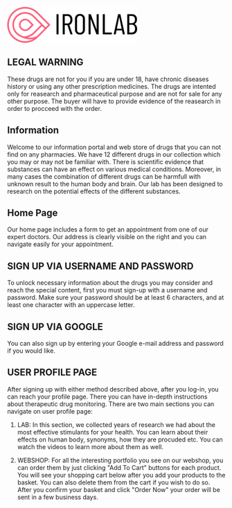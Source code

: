 ![IRONLAB](IRONLAB.png)

## LEGAL WARNING

These drugs are not for you if you are under 18, have chronic diseases history or using any other prescription medicines. The drugs are intented only for reasearch and pharmaceutical purpose and are not for sale for any other purpose. The buyer will have to provide evidence of the reasearch in order to procceed with the order. 

## Information

Welcome to our information portal and web store of drugs that you can not find on any pharmacies. 
We have 12 different drugs in our collection which you may or may not be familiar with. 
There is scientific evidence that substances can have an effect on various medical conditions. Moreover, in many cases the combination of different drugs can be harmfull with unknown result to the human body and brain. Our lab has been designed to research on the potential effects of the different substances.

## Home Page

Our home page includes a form to get an appointment from one of our expert doctors. Our address is clearly visible on the right and you can navigate easily for your appointment.

## SIGN UP VIA USERNAME AND PASSWORD

To unlock necessary information about the drugs you may consider and reach the special content, first you must sign-up with a username and password. Make sure your password should be at least 6 characters, and at least one character with an uppercase letter.

## SIGN UP VIA GOOGLE

You can also sign up by entering your Google e-mail address and password if you would like. 

## USER PROFILE PAGE
After signing up with either method described above, after you log-in, you can reach your profile page. There you can have in-depth instructions about therapeutic drug monitoring. There are two main sections you can navigate on user profile page:

1) LAB: In this section, we collected years of research we had about the most effective stimulants for your health. You can learn about their effects on human body, synonyms, how they are procuded etc. You can watch the videos to learn more about them as well.

2) WEBSHOP: For all the interesting portfolio you see on our webshop, you can order them by just clicking "Add To Cart" buttons for each product. You will see your shopping cart below after you add your products to the basket. You can also delete them from the cart if you wish to do so. After you confirm your basket and click "Order Now" your order will be sent in a few business days. 

